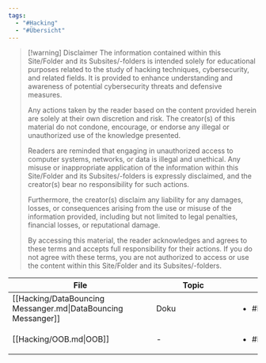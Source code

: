 ```yaml
---
tags:
  - "#Hacking"
  - "#Übersicht"
---
```

>[!warning] Disclaimer
>The information contained within this Site/Folder and its Subsites/-folders is intended solely for educational purposes related to the study of hacking techniques, cybersecurity, and related fields. It is provided to enhance understanding and awareness of potential cybersecurity threats and defensive measures.
>
>Any actions taken by the reader based on the content provided herein are solely at their own discretion and risk. The creator(s) of this material do not condone, encourage, or endorse any illegal or unauthorized use of the knowledge presented.
>
>Readers are reminded that engaging in unauthorized access to computer systems, networks, or data is illegal and unethical. Any misuse or inappropriate application of the information within this Site/Folder and its Subsites/-folders is expressly disclaimed, and the creator(s) bear no responsibility for such actions.
>
>Furthermore, the creator(s) disclaim any liability for any damages, losses, or consequences arising from the use or misuse of the information provided, including but not limited to legal penalties, financial losses, or reputational damage.
>
>By accessing this material, the reader acknowledges and agrees to these terms and accepts full responsibility for their actions. If you do not agree with these terms, you are not authorized to access or use the content within this Site/Folder and its Subsites/-folders.

| <div style="width:275px;">File</div>                          | <div style='width:150px;'>Topic<div> | <div style='width:200px;'>Tags<div> |
| ------------------------------------------------------------- | ------------------------------------ | ----------------------------------- |
| [[Hacking/DataBouncing Messanger.md\|DataBouncing Messanger]] | Doku                                 | <ul><li>#Hacking</li></ul>          |
| [[Hacking/OOB.md\|OOB]]                                       | \-                                   | <ul><li>#Hacking</li></ul>          |
